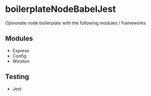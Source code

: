 # boilerplateNodeBabelJest

Opinonate node boilerplate with the following modules / frameworks

## Modules
- Express
- Config
- Winston

## Testing
- Jest
